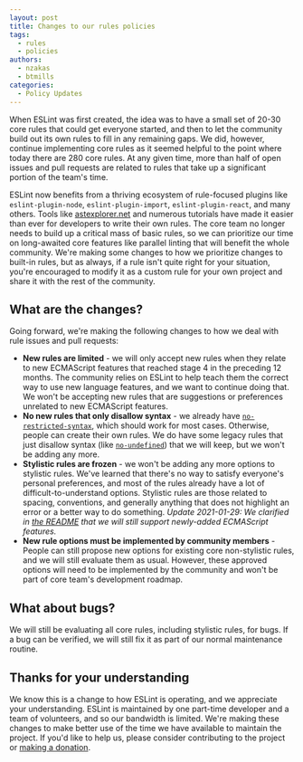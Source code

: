 ```yaml
---
layout: post
title: Changes to our rules policies
tags:
  - rules
  - policies
authors:
  - nzakas
  - btmills
categories:
  - Policy Updates
---
```


When ESLint was first created, the idea was to have a small set of 20-30 core rules that could get everyone started, and then to let the community build out its own rules to fill in any remaining gaps. We did, however, continue implementing core rules as it seemed helpful to the point where today there are 280 core rules. At any given time, more than half of open issues and pull requests are related to rules that take up a significant portion of the team's time.

ESLint now benefits from a thriving ecosystem of rule-focused plugins like `eslint-plugin-node`, `eslint-plugin-import`, `eslint-plugin-react`, and many others. Tools like [astexplorer.net](https://astexplorer.net) and numerous tutorials have made it easier than ever for developers to write their own rules. The core team no longer needs to build up a critical mass of basic rules, so we can prioritize our time on long-awaited core features like parallel linting that will benefit the whole community. We're making some changes to how we prioritize changes to built-in rules, but as always, if a rule isn't quite right for your situation, you're encouraged to modify it as a custom rule for your own project and share it with the rest of the community. 

## What are the changes?

Going forward, we're making the following changes to how we deal with rule issues and pull requests:

* **New rules are limited** - we will only accept new rules when they relate to new ECMAScript features that reached stage 4 in the preceding 12 months. The community relies on ESLint to help teach them the correct way to use new language features, and we want to continue doing that. We won't be accepting new rules that are suggestions or preferences unrelated to new ECMAScript features.
* **No new rules that only disallow syntax** - we already have [`no-restricted-syntax`](https://eslint.org/docs/rules/no-restricted-syntax), which should work for most cases. Otherwise, people can create their own rules. We do have some legacy rules that just disallow syntax (like [`no-undefined`](https://eslint.org/docs/rules/no-undefined)) that we will keep, but we won't be adding any more.
* **Stylistic rules are frozen** - we won't be adding any more options to stylistic rules. We've learned that there's no way to satisfy everyone's personal preferences, and most of the rules already have a lot of difficult-to-understand options. Stylistic rules are those related to spacing, conventions, and generally anything that does not highlight an error or a better way to do something. _Update 2021-01-29: We clarified in [the README](https://github.com/eslint/eslint#stylistic-rule-updates) that we will still support newly-added ECMAScript features._
* **New rule options must be implemented by community members** - People can still propose new options for existing core non-stylistic rules, and we will still evaluate them as usual. However, these approved options will need to be implemented by the community and won't be part of core team's development roadmap. 

## What about bugs?

We will still be evaluating all core rules, including stylistic rules, for bugs. If a bug can be verified, we will still fix it as part of our normal maintenance routine.

## Thanks for your understanding

We know this is a change to how ESLint is operating, and we appreciate your understanding. ESLint is maintained by one part-time developer and a team of volunteers, and so our bandwidth is limited. We're making these changes to make better use of the time we have available to maintain the project. If you'd like to help us, please consider contributing to the project or [making a donation](https://github.com/sponsors/eslint).

